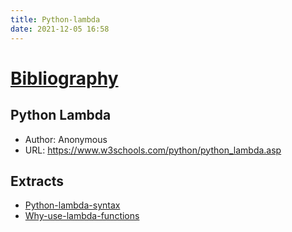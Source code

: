 ```yaml
---
title: Python-lambda
date: 2021-12-05 16:58
---
```

# [Bibliography](Bibliography)

## Python Lambda

- Author: Anonymous
- URL: <https://www.w3schools.com/python/python_lambda.asp>

## Extracts

- [Python-lambda-syntax](python-lambda-syntax)
- [Why-use-lambda-functions](why-use-lambda-functions)
